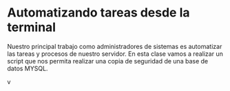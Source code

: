 # Automatizando tareas desde la terminal

Nuestro principal trabajo como administradores de sistemas es automatizar las tareas y procesos de nuestro servidor. En esta clase vamos a realizar un script que nos permita realizar una copia de seguridad de una base de datos MYSQL.

v